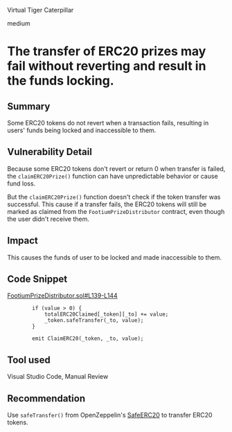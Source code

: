 Virtual Tiger Caterpillar

medium

# The transfer of ERC20 prizes may fail without reverting and result in the funds locking.

## Summary
Some ERC20 tokens do not revert when a transaction fails, resulting in users' funds being locked and inaccessible to them.

## Vulnerability Detail
Because some ERC20 tokens don't revert or return 0 when transfer is failed, the `claimERC20Prize()` function can have unpredictable behavior or cause fund loss.

But the `claimERC20Prize()` function doesn't check if the token transfer was successful. This cause if a transfer fails, the ERC20 tokens will still be marked as claimed from the `FootiumPrizeDistributor` contract, even though the user didn't receive them.

## Impact
This causes the funds of user to be locked and made inaccessible to them.

## Code Snippet
[FootiumPrizeDistributor.sol#L139-L144](https://github.com/sherlock-audit/2023-12-footium/blob/main/footium-eth-shareable/contracts/FootiumPrizeDistributor.sol#L139-L144)
```solidity
        if (value > 0) {
            totalERC20Claimed[_token][_to] += value;
            _token.safeTransfer(_to, value);
        }

        emit ClaimERC20(_token, _to, value);
```
## Tool used
Visual Studio Code, Manual Review

## Recommendation
Use `safeTransfer()` from OpenZeppelin's [SafeERC20](https://docs.openzeppelin.com/contracts/2.x/api/token/erc20#SafeERC20) to transfer ERC20 tokens.